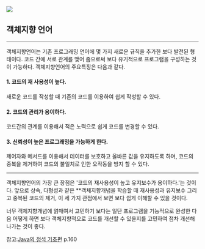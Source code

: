 ![](https://images.velog.io/images/maxmp9904/post/d8d745b5-596a-4ee2-a5fe-ef5e2f47d897/image.png)

## 객체지향 언어
---------
객체지향언어는 기존 프로그래밍 언어에 몇 가지 새로운 규칙을 추가한 보다 발전된 형태이다.
코드 간에 서로 관계를 맺어 줌으로써 보다 유기적으로 프로그램을 구성하는 것이 가능하다.
객체지향언어의 주요특징은 다음과 같다.

> 
#### 1. 코드의 재 사용성이 높다.
새로운 코드를 작성할 때 기존의 코드를 이용하여 쉽게 작성할 수 있다.
#### 2. 코드의 관리가 용이하다.
코드간의 관계를 이용해서 적은 노력으로 쉽게 코드를 변경할 수 있다.
#### 3. 신뢰성이 높은 프로그래밍을 가능하게 한다.
제어자와 메서드를 이용해서 데이터를 보호하고 올바른 값을 유지하도록 하며, 
코드의 중복을 제거하여 코드의 불일치로 인한 오작동을 방지 할 수 있다. 

-------

객체지향언어의 가장 큰 장점은 '코드의 재사용성이 높고 유지보수가 용이하다.'는 것이다.
앞으로 상속, 다형성과 같은 **객체지향개념을 학습할 때 재사용성과 유지보수 그리고 중복된 코드의 제거, 이 세 가지 관점에서 보면 보다 쉽게 이해할 수 있을 것이다. 

 너무 객체지향개념에 얽매여서 고민하기 보다는 일단 프로그램을 기능적으로 완성한 다음 어떻게 하면 보다 객체지향적으로 코드를 개선할 수 있을지를 고민하여 점차 개선해 나가는 것이 좋다. 
 
 
 
 참고:[Java의 정석 기초편](http://www.yes24.com/Product/Goods/85632276) p.160
